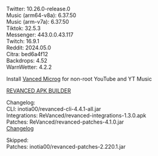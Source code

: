 Twitter: 10.26.0-release.0  
Music (arm64-v8a): 6.37.50  
Music (arm-v7a): 6.37.50  
Tiktok: 32.5.3  
Messenger: 443.0.0.43.117  
Twitch: 16.9.1  
Reddit: 2024.05.0  
Citra: bed6a4f12  
Backdrops: 4.52  
WarnWetter: 4.2.2  

Install [Vanced Microg](https://github.com/TeamVanced/VancedMicroG/releases) for non-root YouTube and YT Music  

[REVANCED APK BUILDER](https://github.com/alsyundawy/revanced-apk-builder/)  

Changelog:  
CLI: inotia00/revanced-cli-4.4.1-all.jar  
Integrations: ReVanced/revanced-integrations-1.3.0.apk  
Patches: ReVanced/revanced-patches-4.1.0.jar  
[Changelog](https://github.com/ReVanced/revanced-patches/releases/tag/v4.1.0)  

Skipped:  
Patches: inotia00/revanced-patches-2.220.1.jar    
